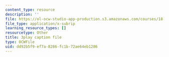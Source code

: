 ```yaml
---
content_type: resource
description: ''
file: https://ol-ocw-studio-app-production.s3.amazonaws.com/courses/18-01sc-single-variable-calculus-fall-2010/dd92b5f9ef7a8286fc1b72ae64eb1286_aeQA5d3gZTI.srt
file_type: application/x-subrip
learning_resource_types: []
resourcetype: Other
title: 3play caption file
type: OCWFile
uid: dd92b5f9-ef7a-8286-fc1b-72ae64eb1286
---
```

